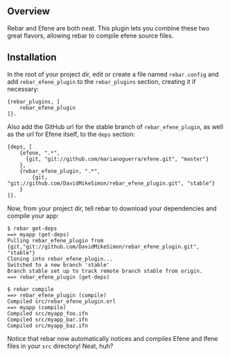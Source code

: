 ## Overview

Rebar and Efene are both neat. This plugin lets you combine these two great
flavors, allowing rebar to compile efene source files.

## Installation

In the root of your project dir, edit or create a file named `rebar.config`
and add `rebar_efene_plugin` to the `rebar_plugins` section, creating it if
necessary:

    {rebar_plugins, [
        rebar_efene_plugin
    ]}.

Also add the GitHub url for the stable branch of `rebar_efene_plugin`, as
well as the url for Efene itself, to the `deps` section:

    {deps, [
        {efene, ".*",
          {git, "git://github.com/marianoguerra/efene.git", "master"}
        },
        {rebar_efene_plugin, ".*",
            {git, "git://github.com/DavidMikeSimon/rebar_efene_plugin.git", "stable"}
        }
    ]}.

Now, from your project dir, tell rebar to download your dependencies and compile
your app:

    $ rebar get-deps
    ==> myapp (get-deps)
    Pulling rebar_efene_plugin from {git,"git://github.com/DavidMikeSimon/rebar_efene_plugin.git", "stable"}
    Cloning into rebar_efene_plugin...
    Switched to a new branch 'stable'
    Branch stable set up to track remote branch stable from origin.
    ==> rebar_efene_plugin (get-deps)

    $ rebar compile
    ==> rebar_efene_plugin (compile)
    Compiled src/rebar_efene_plugin.erl
    ==> myapp (compile)
    Compiled src/myapp_foo.ifn
    Compiled src/myapp_bar.ifn
    Compiled src/myapp_baz.ifn

Notice that rebar now automatically notices and compiles Efene and Ifene
files in your `src` directory! Neat, huh?
